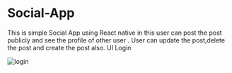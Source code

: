 # Social-App
This is simple Social App using React native in this user can post the post publicly and see the profile of other user . User can update the post,delete the post and create the post also.
UI Login 

![login](https://user-images.githubusercontent.com/48593134/135772030-5338740f-322a-49b1-bce1-291f37a630ae.png)
 
